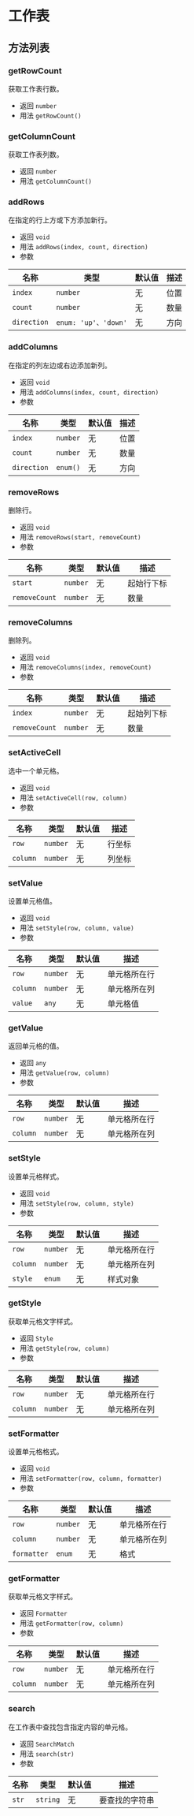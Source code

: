 # 工作表

## 方法列表

### getRowCount

获取工作表行数。

* 返回 `number`
* 用法 `getRowCount()`

### getColumnCount

获取工作表列数。

* 返回 `number`
* 用法 `getColumnCount()`

### addRows

在指定的行上方或下方添加新行。

* 返回 `void`
* 用法 `addRows(index, count, direction)`
* 参数

| 名称        | 类型                 | 默认值 | 描述 |
| ----------- | -------------------- | ------ | ---- |
| `index`     | `number`             | 无     | 位置 |
| `count`     | `number`             | 无     | 数量 |
| `direction` | `enum: 'up'、'down'` | 无     | 方向 |

### addColumns

在指定的列左边或右边添加新列。

* 返回 `void`
* 用法 `addColumns(index, count, direction)`
* 参数

| 名称        | 类型     | 默认值 | 描述 |
| ----------- | -------- | ------ | ---- |
| `index`     | `number` | 无     | 位置 |
| `count`     | `number` | 无     | 数量 |
| `direction` | `enum()` | 无     | 方向 |

### removeRows

删除行。

* 返回 `void`
* 用法 `removeRows(start, removeCount)`
* 参数

| 名称          | 类型     | 默认值 | 描述       |
| ------------- | -------- | ------ | ---------- |
| `start`       | `number` | 无     | 起始行下标 |
| `removeCount` | `number` | 无     | 数量       |

### removeColumns

删除列。

* 返回 `void`
* 用法 `removeColumns(index, removeCount)`
* 参数

| 名称          | 类型     | 默认值 | 描述       |
| ------------- | -------- | ------ | ---------- |
| `index`       | `number` | 无     | 起始列下标 |
| `removeCount` | `number` | 无     | 数量       |

### setActiveCell

选中一个单元格。

* 返回 `void`
* 用法 `setActiveCell(row, column)`
* 参数

| 名称     | 类型     | 默认值 | 描述   |
| -------- | -------- | ------ | ------ |
| `row`    | `number` | 无     | 行坐标 |
| `column` | `number` | 无     | 列坐标 |

### setValue

设置单元格值。

* 返回 `void`
* 用法 `setStyle(row, column, value)`
* 参数

| 名称     | 类型     | 默认值 | 描述         |
| -------- | -------- | ------ | ------------ |
| `row`    | `number` | 无     | 单元格所在行 |
| `column` | `number` | 无     | 单元格所在列 |
| `value`  | `any`    | 无     | 单元格值     |

### getValue

返回单元格的值。

* 返回 `any`
* 用法 `getValue(row, column)`
* 参数

| 名称     | 类型     | 默认值 | 描述         |
| -------- | -------- | ------ | ------------ |
| `row`    | `number` | 无     | 单元格所在行 |
| `column` | `number` | 无     | 单元格所在列 |

### setStyle

设置单元格样式。

* 返回 `void`
* 用法 `setStyle(row, column, style)`
* 参数

| 名称     | 类型     | 默认值 | 描述         |
| -------- | -------- | ------ | ------------ |
| `row`    | `number` | 无     | 单元格所在行 |
| `column` | `number` | 无     | 单元格所在列 |
| `style`  | `enum`   | 无     | 样式对象     |

### getStyle

获取单元格文字样式。

* 返回 `Style`
* 用法 `getStyle(row, column)`
* 参数

| 名称     | 类型     | 默认值 | 描述         |
| -------- | -------- | ------ | ------------ |
| `row`    | `number` | 无     | 单元格所在行 |
| `column` | `number` | 无     | 单元格所在列 |

### setFormatter

设置单元格格式。

* 返回 `void`
* 用法 `setFormatter(row, column, formatter)`
* 参数

| 名称        | 类型     | 默认值 | 描述         |
| ----------- | -------- | ------ | ------------ |
| `row`       | `number` | 无     | 单元格所在行 |
| `column`    | `number` | 无     | 单元格所在列 |
| `formatter` | `enum`   | 无     | 格式         |

### getFormatter

获取单元格文字样式。

* 返回 `Formatter`
* 用法 `getFormatter(row, column)`
* 参数

| 名称     | 类型     | 默认值 | 描述         |
| -------- | -------- | ------ | ------------ |
| `row`    | `number` | 无     | 单元格所在行 |
| `column` | `number` | 无     | 单元格所在列 |

### search

在工作表中查找包含指定内容的单元格。

* 返回 `SearchMatch`
* 用法 `search(str)`
* 参数

| 名称  | 类型     | 默认值 | 描述           |
| ----- | -------- | ------ | -------------- |
| `str` | `string` | 无     | 要查找的字符串 |
